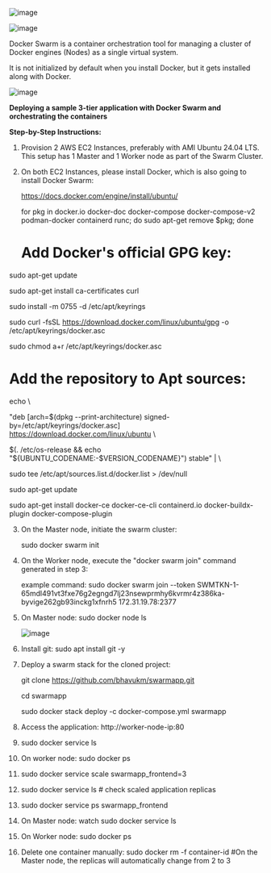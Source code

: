 ![image](https://github.com/user-attachments/assets/210e00cc-c766-4b34-b205-895ac41d52b0)

![image](https://github.com/user-attachments/assets/5c7af11a-7569-41ef-a93b-70bdd04b9bd2)

Docker Swarm is a container orchestration tool for managing a cluster of Docker engines (Nodes) as a single virtual system.

 It is not initialized by default when you install Docker, but it gets installed along with Docker.
 
![image](https://github.com/user-attachments/assets/a324e467-8ddc-4ada-9b3e-bca3ac43f60a)


**Deploying a sample 3-tier application with Docker Swarm and orchestrating the containers**

**Step-by-Step Instructions:**

1. Provision 2 AWS EC2 Instances, preferably with AMI Ubuntu 24.04 LTS. This setup has 1 Master and 1 Worker node as part of the Swarm Cluster.

2. On both EC2 Instances, please install Docker, which is also going to install Docker Swarm:

   https://docs.docker.com/engine/install/ubuntu/

   for pkg in docker.io docker-doc docker-compose docker-compose-v2 podman-docker containerd runc; do sudo apt-get remove $pkg; done

   # Add Docker's official GPG key:
   
sudo apt-get update

sudo apt-get install ca-certificates curl

sudo install -m 0755 -d /etc/apt/keyrings

sudo curl -fsSL https://download.docker.com/linux/ubuntu/gpg -o /etc/apt/keyrings/docker.asc

sudo chmod a+r /etc/apt/keyrings/docker.asc

# Add the repository to Apt sources:

echo \

"deb [arch=$(dpkg --print-architecture) signed-by=/etc/apt/keyrings/docker.asc] https://download.docker.com/linux/ubuntu \
  
$(. /etc/os-release && echo "${UBUNTU_CODENAME:-$VERSION_CODENAME}") stable" | \
  
sudo tee /etc/apt/sources.list.d/docker.list > /dev/null
  
sudo apt-get update

sudo apt-get install docker-ce docker-ce-cli containerd.io docker-buildx-plugin docker-compose-plugin

3. On the Master node, initiate the swarm cluster:

   	sudo docker swarm init

4. On the Worker node, execute the "docker swarm join" command generated in step 3:

   example command: sudo docker swarm join --token SWMTKN-1-65mdl491vt3fxe76g2egngd7lj23nsewprmhy6kvrmr4z386ka-byvige262gb93inckg1xfnrh5 172.31.19.78:2377

5. On Master node: sudo docker node ls

   ![image](https://github.com/user-attachments/assets/9f28a28a-daa3-4334-8128-2977586f3cf1)

6. Install git: sudo apt install git -y

7. Deploy a swarm stack for the cloned project:
  
   git clone https://github.com/bhavukm/swarmapp.git

   cd swarmapp

   sudo docker stack deploy -c docker-compose.yml swarmapp

8. Access the application: http://worker-node-ip:80

9. sudo docker service ls
   
10. On worker node: sudo docker ps

11. sudo docker service scale swarmapp_frontend=3

12. sudo docker service ls   # check scaled application replicas

13. sudo docker service ps swarmapp_frontend

14. On Master node: watch sudo docker service ls

15. On Worker node: sudo docker ps

16. Delete one container manually: sudo docker rm -f container-id  #On the Master node, the replicas will automatically change from 2 to 3

   


